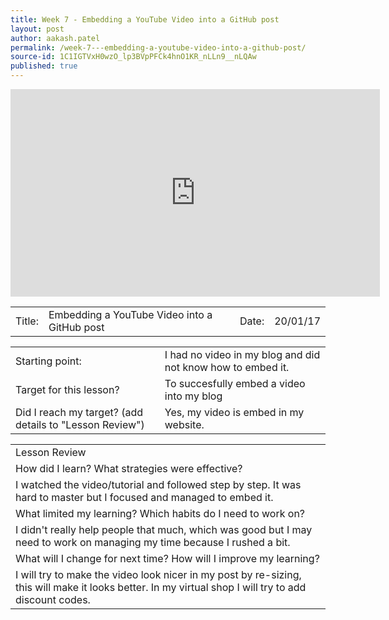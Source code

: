 ```yaml
---
title: Week 7 - Embedding a YouTube Video into a GitHub post
layout: post
author: aakash.patel
permalink: /week-7---embedding-a-youtube-video-into-a-github-post/
source-id: 1C1IGTVxH0wzO_lp3BVpPFCk4hnO1KR_nLLn9__nLQAw
published: true
---
```

<iframe width="591" height="332" src="https://www.youtube.com/embed/iM_yrugA80o?rel=0&amp;controls=0&amp;showinfo=0" frameborder="0" allowfullscreen></iframe>

<table>
  <tr>
    <td>Title:  </td>
    <td>Embedding a YouTube Video into a GitHub post</td>
    <td> Date:  </td>
    <td>20/01/17</td>
  </tr>
</table>


<table>
  <tr>
    <td>Starting point:</td>
    <td>I had no video in my blog and did not know how to embed it. </td>
  </tr>
  <tr>
    <td>Target for this lesson?</td>
    <td>To succesfully embed a video into my blog</td>
  </tr>
  <tr>
    <td>Did I reach my target? 
(add details to "Lesson Review")</td>
    <td>Yes, my video is embed in my website.</td>
  </tr>
</table>


<table>
  <tr>
    <td>Lesson Review</td>
  </tr>
  <tr>
    <td>How did I learn? What strategies were effective? </td>
  </tr>
  <tr>
    <td>I watched the video/tutorial and followed step by step. It was hard to master but I focused and managed to embed it.</td>
  </tr>
  <tr>
    <td>What limited my learning? Which habits do I need to work on? </td>
  </tr>
  <tr>
    <td>I didn't really help people that much, which was good but I may need to work on managing my time because I rushed a bit.</td>
  </tr>
  <tr>
    <td>What will I change for next time? How will I improve my learning?</td>
  </tr>
  <tr>
    <td>I will try to make the video look nicer in my post by re-sizing, this will make it looks better. In my virtual shop I will try to add discount codes.</td>
  </tr>
</table>


